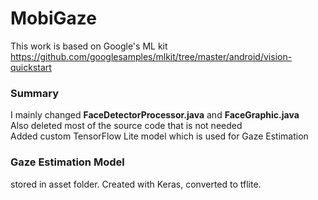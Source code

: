 # MobiGaze
This work is based on Google's ML kit<br>
https://github.com/googlesamples/mlkit/tree/master/android/vision-quickstart <br>
### Summary
I mainly changed <b>FaceDetectorProcessor.java</b> and <b>FaceGraphic.java</b> <br>
Also deleted most of the source code that is not needed<br>
Added custom TensorFlow Lite model which is used for Gaze Estimation<br>
### Gaze Estimation Model
stored in asset folder. Created with Keras, converted to tflite.<br>


